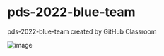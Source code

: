 # pds-2022-blue-team
pds-2022-blue-team created by GitHub Classroom

![image](https://user-images.githubusercontent.com/112585430/200233008-a42de219-c743-4366-96c9-88b21773157d.png)
